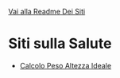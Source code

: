 [Vai alla Readme Dei Siti](../Readme.md)

# Siti sulla Salute

- [Calcolo Peso Altezza Ideale](Calcolo_peso_altezza_ideale)